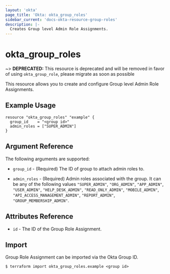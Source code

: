 ```yaml
---
layout: 'okta'
page_title: 'Okta: okta_group_roles'
sidebar_current: 'docs-okta-resource-group-roles'
description: |-
  Creates Group level Admin Role Assignments.
---
```


# okta_group_roles

~> **DEPRECATED:** This resource is deprecated and will be removed in favor of using `okta_group_role`, please migrate as soon as possible

This resource allows you to create and configure Group level Admin Role Assignments.

## Example Usage

```hcl
resource "okta_group_roles" "example" {
  group_id    = "<group id>"
  admin_roles = ["SUPER_ADMIN"]
}
```

## Argument Reference

The following arguments are supported:

- `group_id` - (Required) The ID of group to attach admin roles to.

- `admin_roles` - (Required) Admin roles associated with the group. It can be any of the following values `"SUPER_ADMIN"`, `"ORG_ADMIN"`, `"APP_ADMIN"`, `"USER_ADMIN"`, `"HELP_DESK_ADMIN"`, `"READ_ONLY_ADMIN"`, `"MOBILE_ADMIN"`, `"API_ACCESS_MANAGEMENT_ADMIN"`, `"REPORT_ADMIN"`, `"GROUP_MEMBERSHIP_ADMIN"`.

## Attributes Reference

- `id` - The ID of the Group Role Assignment.

## Import

Group Role Assignment can be imported via the Okta Group ID.

```
$ terraform import okta_group_roles.example <group id>
```
